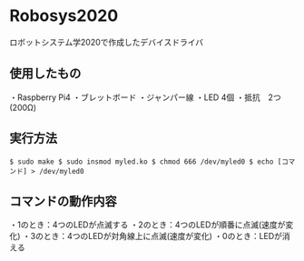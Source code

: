 # Robosys2020
ロボットシステム学2020で作成したデバイスドライバ


## 使用したもの
・Raspberry Pi4
・ブレットボード
・ジャンパー線
・LED 4個
・抵抗　2つ(200Ω)


## 実行方法
`$ sudo make
 $ sudo insmod myled.ko
 $ chmod 666 /dev/myled0
 $ echo [コマンド] > /dev/myled0`


## コマンドの動作内容
・1のとき：4つのLEDが点滅する
・2のとき：4つのLEDが順番に点滅(速度が変化)
・3のとき：4つのLEDが対角線上に点滅(速度が変化)
・0のとき：LEDが消える
